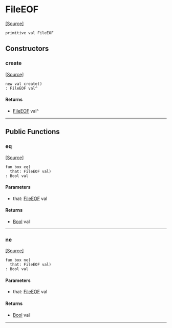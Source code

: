# FileEOF
<span class="source-link">[[Source]](src/files/file.md#L26)</span>
```pony
primitive val FileEOF
```

## Constructors

### create
<span class="source-link">[[Source]](src/files/file.md#L26)</span>


```pony
new val create()
: FileEOF val^
```

#### Returns

* [FileEOF](files-FileEOF.md) val^

---

## Public Functions

### eq
<span class="source-link">[[Source]](src/files/file.md#L27)</span>


```pony
fun box eq(
  that: FileEOF val)
: Bool val
```
#### Parameters

*   that: [FileEOF](files-FileEOF.md) val

#### Returns

* [Bool](builtin-Bool.md) val

---

### ne
<span class="source-link">[[Source]](src/files/file.md#L27)</span>


```pony
fun box ne(
  that: FileEOF val)
: Bool val
```
#### Parameters

*   that: [FileEOF](files-FileEOF.md) val

#### Returns

* [Bool](builtin-Bool.md) val

---


